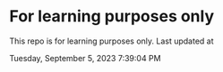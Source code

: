 # For learning purposes only
This repo is for learning purposes only.
Last updated at

Tuesday, September 5, 2023 7:39:04 PM

